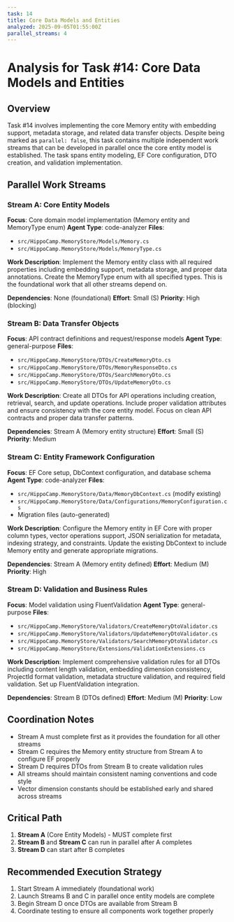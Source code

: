 ```yaml
---
task: 14
title: Core Data Models and Entities
analyzed: 2025-09-05T01:55:00Z
parallel_streams: 4
---
```


# Analysis for Task #14: Core Data Models and Entities

## Overview
Task #14 involves implementing the core Memory entity with embedding support, metadata storage, and related data transfer objects. Despite being marked as `parallel: false`, this task contains multiple independent work streams that can be developed in parallel once the core entity model is established. The task spans entity modeling, EF Core configuration, DTO creation, and validation implementation.

## Parallel Work Streams

### Stream A: Core Entity Models
**Focus**: Core domain model implementation (Memory entity and MemoryType enum)
**Agent Type**: code-analyzer
**Files**: 
- `src/HippoCamp.MemoryStore/Models/Memory.cs`
- `src/HippoCamp.MemoryStore/Models/MemoryType.cs`

**Work Description**:
Implement the Memory entity class with all required properties including embedding support, metadata storage, and proper data annotations. Create the MemoryType enum with all specified types. This is the foundational work that all other streams depend on.

**Dependencies**: None (foundational)
**Effort**: Small (S)
**Priority**: High (blocking)

### Stream B: Data Transfer Objects
**Focus**: API contract definitions and request/response models
**Agent Type**: general-purpose
**Files**: 
- `src/HippoCamp.MemoryStore/DTOs/CreateMemoryDto.cs`
- `src/HippoCamp.MemoryStore/DTOs/MemoryResponseDto.cs`
- `src/HippoCamp.MemoryStore/DTOs/SearchMemoryDto.cs`
- `src/HippoCamp.MemoryStore/DTOs/UpdateMemoryDto.cs`

**Work Description**:
Create all DTOs for API operations including creation, retrieval, search, and update operations. Include proper validation attributes and ensure consistency with the core entity model. Focus on clean API contracts and proper data transfer patterns.

**Dependencies**: Stream A (Memory entity structure)
**Effort**: Small (S)
**Priority**: Medium

### Stream C: Entity Framework Configuration
**Focus**: EF Core setup, DbContext configuration, and database schema
**Agent Type**: code-analyzer
**Files**: 
- `src/HippoCamp.MemoryStore/Data/MemoryDbContext.cs` (modify existing)
- `src/HippoCamp.MemoryStore/Data/Configurations/MemoryConfiguration.cs`
- Migration files (auto-generated)

**Work Description**:
Configure the Memory entity in EF Core with proper column types, vector operations support, JSON serialization for metadata, indexing strategy, and constraints. Update the existing DbContext to include Memory entity and generate appropriate migrations.

**Dependencies**: Stream A (Memory entity defined)
**Effort**: Medium (M)
**Priority**: High

### Stream D: Validation and Business Rules
**Focus**: Model validation using FluentValidation
**Agent Type**: general-purpose
**Files**: 
- `src/HippoCamp.MemoryStore/Validators/CreateMemoryDtoValidator.cs`
- `src/HippoCamp.MemoryStore/Validators/UpdateMemoryDtoValidator.cs`
- `src/HippoCamp.MemoryStore/Validators/SearchMemoryDtoValidator.cs`
- `src/HippoCamp.MemoryStore/Extensions/ValidationExtensions.cs`

**Work Description**:
Implement comprehensive validation rules for all DTOs including content length validation, embedding dimension consistency, ProjectId format validation, metadata structure validation, and required field validation. Set up FluentValidation integration.

**Dependencies**: Stream B (DTOs defined)
**Effort**: Medium (M)
**Priority**: Low

## Coordination Notes
- Stream A must complete first as it provides the foundation for all other streams
- Stream C requires the Memory entity structure from Stream A to configure EF properly
- Stream D requires DTOs from Stream B to create validation rules
- All streams should maintain consistent naming conventions and code style
- Vector dimension constants should be established early and shared across streams

## Critical Path
1. **Stream A** (Core Entity Models) - MUST complete first
2. **Stream B** and **Stream C** can run in parallel after A completes
3. **Stream D** can start after B completes

## Recommended Execution Strategy
1. Start Stream A immediately (foundational work)
2. Launch Streams B and C in parallel once entity models are complete
3. Begin Stream D once DTOs are available from Stream B
4. Coordinate testing to ensure all components work together properly